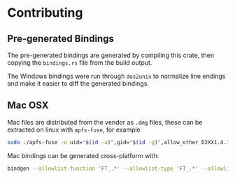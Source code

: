 # Contributing

## Pre-generated Bindings
The pre-generated bindings are generated by compiling this crate,
then copying the `bindings.rs` file from the build output.

The Windows bindings were run through `dos2unix` to normalize line endings
and make it easier to diff the generated bindings.

## Mac OSX

Mac files are distributed from the vendor as `.dmg` files, these can be
extracted on linux with `apfs-fuse`, for example

```bash
sudo ./apfs-fuse -o uid="$(id -u)",gid="$(id -g)",allow_other D2XX1.4.16.dmg d2xx  
```

Mac bindings can be generated cross-platform with:
```bash
bindgen --allowlist-function 'FT_.*' --allowlist-type 'FT_.*' --allowlist-var 'FT_.*' --rustfmt-bindings vendor/macos/ftd2xx.h > bindings_mac_x64.rs
```
